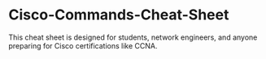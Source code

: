 # Cisco-Commands-Cheat-Sheet
This cheat sheet is designed for students, network engineers, and anyone preparing for Cisco certifications like CCNA.
